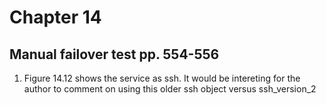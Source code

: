 # Chapter 14

## Manual failover test pp. 554-556
1. Figure 14.12 shows the service as ssh. It would be intereting for the author to comment on using this older ssh object versus ssh_version_2
